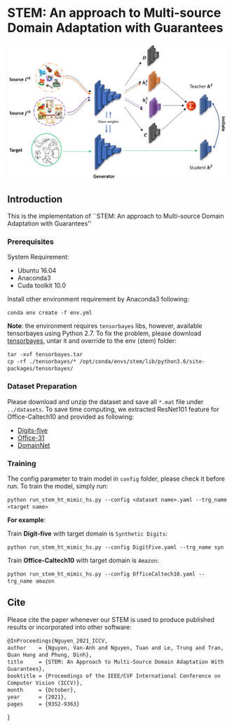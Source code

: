 # STEM: An approach to Multi-source Domain Adaptation with Guarantees

<p align="center">
  <img src="docs/overal_framework_ver6.PNG" /> 
</p>

## Introduction
This is the implementation of ``STEM: An approach to Multi-source Domain Adaptation with Guarantees''

### Prerequisites
System Requirement:
* Ubuntu 16.04
* Anaconda3
* Cuda toolkit 10.0

Install other environment requirement by Anaconda3 following:
```
conda env create -f env.yml
```

**Note**: the environment requires `tensorbayes` libs, however, available tensorbayes using Python 2.7. To fix the problem, please download [tensorbayes](https://drive.google.com/file/d/1H5srfetpc0aVABt91-1aVK7ePtP3N5h_/view?usp=sharing), untar it and override to the env (stem) folder:
```
tar -xvf tensorbayes.tar
cp -rf ./tensorbayes/* /opt/conda/envs/stem/lib/python3.6/site-packages/tensorbayes/
```

### Dataset Preparation
Please download and unzip the dataset and save all `*.mat` file under `../datasets`. To save time computing, we extracted ResNet101 feature for Office-Caltech10 and provided as following:

* [Digits-five](https://drive.google.com/file/d/1L7gg22gGsL-vOqS88NLJrciDtczsM9oQ/view?usp=sharing)
* [Office-31](https://drive.google.com/file/d/1Q-ABkNTmw4bMJMKLsDZ0h0WtGvzlzhNc/view?usp=sharing)
* [DomainNet](http://ai.bu.edu/M3SDA/)

### Training
The config parameter to train model in `config` folder, please check it before run. To train the model, simply run:
```
python run_stem_ht_mimic_hs.py --config <dataset name>.yaml --trg_name <target name>
```

**For example**:  

Train **Digit-five** with target domain is `Synthetic Digits`:
```
python run_stem_ht_mimic_hs.py --config DigitFive.yaml --trg_name syn
```

Train **Office-Caltech10** with target domain is `Amazon`:
```
python run_stem_ht_mimic_hs.py --config OfficeCaltech10.yaml --trg_name amazon
```

## Cite  
Please cite the paper whenever our STEM is used to produce published results or incorporated into other software:

	@InProceedings{Nguyen_2021_ICCV,
    author    = {Nguyen, Van-Anh and Nguyen, Tuan and Le, Trung and Tran, Quan Hung and Phung, Dinh},
    title     = {STEM: An Approach to Multi-Source Domain Adaptation With Guarantees},
    booktitle = {Proceedings of the IEEE/CVF International Conference on Computer Vision (ICCV)},
    month     = {October},
    year      = {2021},
    pages     = {9352-9363}
}